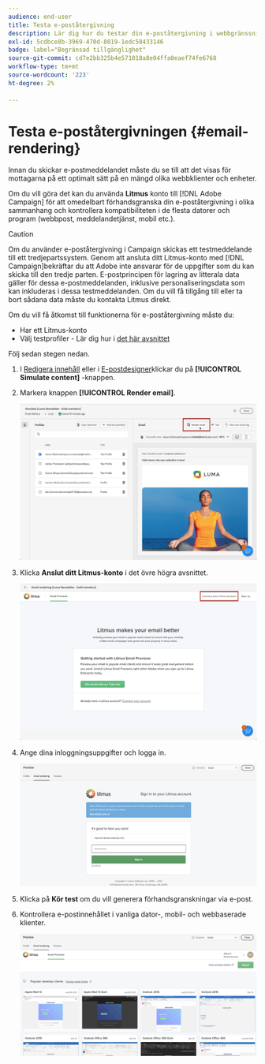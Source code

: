 ```yaml
---
audience: end-user
title: Testa e-poståtergivning
description: Lär dig hur du testar din e-poståtergivning i webbgränssnittet för Campaign
exl-id: 5cdbce8b-3969-470d-8019-1edc58433146
badge: label="Begränsad tillgänglighet"
source-git-commit: cd7e2bb325b4e571018a8e04ffa0eaef74fe6768
workflow-type: tm+mt
source-wordcount: '223'
ht-degree: 2%

---
```



# Testa e-poståtergivningen {#email-rendering}

Innan du skickar e-postmeddelandet måste du se till att det visas för mottagarna på ett optimalt sätt på en mängd olika webbklienter och enheter.

Om du vill göra det kan du använda **Litmus** konto till [!DNL Adobe Campaign] för att omedelbart förhandsgranska din e-poståtergivning i olika sammanhang och kontrollera kompatibiliteten i de flesta datorer och program (webbpost, meddelandetjänst, mobil etc.).

>[!CAUTION]
>
>Om du använder e-poståtergivning i Campaign skickas ett testmeddelande till ett tredjepartssystem. Genom att ansluta ditt Litmus-konto med [!DNL Campaign]bekräftar du att Adobe inte ansvarar för de uppgifter som du kan skicka till den tredje parten. E-postprincipen för lagring av litterala data gäller för dessa e-postmeddelanden, inklusive personaliseringsdata som kan inkluderas i dessa testmeddelanden. Om du vill få tillgång till eller ta bort sådana data måste du kontakta Litmus direkt.

Om du vill få åtkomst till funktionerna för e-poståtergivning måste du:

* Har ett Litmus-konto
* Välj testprofiler - Lär dig hur i [det här avsnittet](preview-content.md)

Följ sedan stegen nedan.

1. I [Redigera innehåll](../email/edit-content.md) eller i [E-postdesigner](../email/get-started-email-designer.md)klickar du på **[!UICONTROL Simulate content]** -knappen.

1. Markera knappen **[!UICONTROL Render email]**.

   ![](assets/simulate-rendering-button.png)

1. Klicka **Anslut ditt Litmus-konto** i det övre högra avsnittet.

   ![](assets/simulate-rendering-litmus.png)

1. Ange dina inloggningsuppgifter och logga in.

   ![](assets/simulate-rendering-credentials.png)

1. Klicka på **Kör test** om du vill generera förhandsgranskningar via e-post.

1. Kontrollera e-postinnehållet i vanliga dator-, mobil- och webbaserade klienter.

   ![](assets/simulate-rendering-previews.png)

<!--
TO CHECK IF user is directed to Litmus or if the email rendering is shown directly in the Campaign UI.

CONTENT ABOVE COPIED FROM AJO

If not redirecting to Litmus:

To test the email rendering, follow these steps:

1. Access the email content creation screen, then click **[!UICONTROL Simulate content]**.

1. Click the **[!UICONTROL Render email]** button.

    The left pane provides various desktop, mobile and web-based email clients. Select the desired email client to display a preview of your email in the right pane. 

    ![](assets/render-context.png)

    >[!NOTE]
    >
    >The email clients list provides a sample of the major mail clients. Additional email clients are available from the filter button next to the top search bar.

 -->
